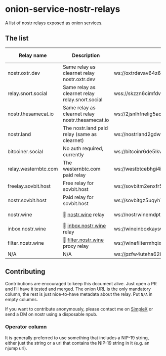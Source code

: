 # onion-service-nostr-relays
A list of nostr relays exposed as onion services.


## The list

| Relay name | Description | Onion url | Operator | Payment URL |
| --- | --- | --- | --- | --- |
| nostr.oxtr.dev | Same relay as clearnet relay nostr.oxtr.dev | ws://oxtrdevav64z64yb7x6rjg4ntzqjhedm5b5zjqulugknhzr46ny2qbad.onion | [njump](https://njump.me/nprofile1qqst94nsmefmya53crp5qq39kewrtgndqcynhnzp7j8lcu0qjple6jspz3mhxue69uhkummnw3ezummcw3ezuer9wcq3gamnwvaz7tmjv4kxz7fwv3sk6atn9e5k7jxrgyy) | N/A |
| relay.snort.social | Same relay as clearnet relay relay.snort.social | wss://skzzn6cimfdv5e2phjc4yr5v7ikbxtn5f7dkwn5c7v47tduzlbosqmqd.onion | [njump](https://njump.me/nprofile1qqsx8lnrrrw9skpulctgzruxm5y7rzlaw64tcf9qpqww9pt0xvzsfmgpzpmhxue69uhkummnw3ezuamfdejszxrhwden5te0wfjkccte9eekummjwsh8xmmrd9skct9tyup) | N/A |
| nostr.thesamecat.io | Same relay as clearnet relay nostr.thesamecat.io | ws://2jsnlhfnelig5acq6iacydmzdbdmg7xwunm4xl6qwbvzacw4lwrjmlyd.onion | [njump](https://njump.me/npub1wtuh24gpuxjyvnmjwlvxzg8k0elhasagfmmgz0x8vp4ltcy8ples54e7js) | N/A |
| nostr.land | The nostr.land paid relay (same as clearnet) | ws://nostrland2gdw7g3y77ctftovvil76vquipymo7tsctlxpiwknevzfid.onion | [njump](https://nostr.at/npub12262qa4uhw7u8gdwlgmntqtv7aye8vdcmvszkqwgs0zchel6mz7s6cgrkj) | [Payment URL](http://nostrland2gdw7g3y77ctftovvil76vquipymo7tsctlxpiwknevzfid.onion) |
| bitcoiner.social | No auth required, currently | ws://bitcoinr6de5lkvx4tpwdmzrdfdpla5sya2afwpcabjup2xpi5dulbad.onion | [njump](https://njump.me/npub1an3nz7lczcunpdw6ltjst94hgzcxpppnk7zk3zr2nfcj4yd96kdse6twjd) | N/A |
| relay.westernbtc.com | The westernbtc.com paid relay | ws://westbtcebhgi4ilxxziefho6bqu5lqwa5ncfjefnfebbhx2cwqx5knyd.onion | [njump](https://njump.me/npub1pc57ls4rad5kvsp733suhzl2d4u9y7h4upt952a2pucnalc59teq33dmza) | [Payment URL](hjar34h5zwgtvxr345q7rncso3dhdaryuxgri3lu7lbhmnzvin72z5ad.onion) |
| freelay.sovbit.host | Free relay for sovbit.host | ws://sovbitm2enxfr5ot6qscwy5ermdffbqscy66wirkbsigvcshumyzbbqd.onion | [njump](https://njump.me/npub1gnwpctdec0aa00hfy4lvadftu08ccs9677mr73h9ddv2zvw8fu9smmerrq) | N/A |
| nostr.sovbit.host | Paid relay for sovbit.host | ws://sovbitgz5uqyh7jwcsudq4sspxlj4kbnurvd3xarkkx2use3k6rlibqd.onion | [njump](https://njump.me/npub1gnwpctdec0aa00hfy4lvadftu08ccs9677mr73h9ddv2zvw8fu9smmerrq) | N/A |
| nostr.wine | 🍷 [nostr.wine](https://nostr.wine) relay | ws://nostrwinemdptvqukjttinajfeedhf46hfd5bz2aj2q5uwp7zros3nad.onion | [njump](https://njump.me/npub1fyvwkve2gxm3h2d8fvwuvsnkell4jtj4zpae8w4w8zhn2g89t96s0tsfuk) | [Payment URL](http://nostrwinemdptvqukjttinajfeedhf46hfd5bz2aj2q5uwp7zros3nad.onion) |
| inbox.nostr.wine | 🍷 [inbox.nostr.wine](https://inbox.nostr.wine) relay | ws://wineinboxkayswlofkugkjwhoyi744qvlzdxlmdvwe7cei2xxy4gc6ad.onion | [njump](https://njump.me/npub1fyvwkve2gxm3h2d8fvwuvsnkell4jtj4zpae8w4w8zhn2g89t96s0tsfuk) | [Payment URL](http://wineinboxkayswlofkugkjwhoyi744qvlzdxlmdvwe7cei2xxy4gc6ad.onion) |
| filter.nostr.wine | 🍷 [filter.nostr.wine](https://filter.nostr.wine) proxy relay | ws://winefiltermhqixxzmnzxhrmaufpnfq3rmjcl6ei45iy4aidrngpsyid.onion | [njump](https://njump.me/npub1fyvwkve2gxm3h2d8fvwuvsnkell4jtj4zpae8w4w8zhn2g89t96s0tsfuk) | [Payment URL](http://nostrwinemdptvqukjttinajfeedhf46hfd5bz2aj2q5uwp7zros3nad.onion/add-time) |
| N/A | N/A | ws://pzfw4uteha62iwkzm3lycabk4pbtcr67cg5ymp5i3xwrpt3t24m6tzad.onion:81 | [njump](https://njump.oxtr.dev/nprofile1q9z8wue69uhky6t5vdhkjmnjxejx2dtvddm8sdr5wpmkgmt6wfjxversd3sn2umevyexzenhwp3kzcn2w4cry7rsdy6kgatvvfskgtn0de5k7m30q9z8wue69uhk77r5wfjx2anpwcmrg73kx3ukydmcxeex5ee5de685ut2dpjkgmf4vg6h56n3w4k82emtde585u35xeh8jvn3vfskgtn0de5k7m30qqs93v545xjl0w8865rhw7kte0mkjxst88rk3k3xj53q4zdxm2zu5ectdn2z6) | N/A |


## Contributing

Contributions are encouraged to keep this document alive. Just open a PR and I'll have it tested and merged. The onion URL is the only mandatory column, the rest is just nice-to-have metadata about the relay. Put `N/A` in empty columns.

If you want to contribute anonymously, please contact me on [SimpleX](https://simplex.chat/contact#/?v=2&smp=smp%3A%2F%2F0YuTwO05YJWS8rkjn9eLJDjQhFKvIYd8d4xG8X1blIU%3D%40smp8.simplex.im%2FZ_4q0Nv91wCk8Uekyiaas7NSr-nEDir7%23%2F%3Fv%3D1-2%26dh%3DMCowBQYDK2VuAyEAvdSLn5QEwrfKQswQGTzlwtXeLMXbzxErv-zOJU6D0y8%253D%26srv%3Dbeccx4yfxxbvyhqypaavemqurytl6hozr47wfc7uuecacjqdvwpw2xid.onion) or send a DM on nostr using a disposable npub. 

### Operator column
It is generally preferred to use something that includes a NIP-19 string, either just the string or a url that contains the NIP-19 string in it (e.g. an njump url).
